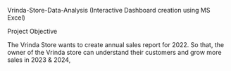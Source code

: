 Vrinda-Store-Data-Analysis (Interactive Dashboard creation using MS Excel)

Project Objective

The Vrinda Store wants to create annual sales report for 2022. So that, the owner of the Vrinda store can understand their customers and grow more sales in 2023 & 2024,
